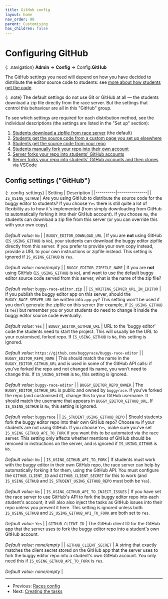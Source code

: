 ```yaml
---
title: GitHub config
layout: home
nav_order: 90
parent: Customising
has_children: false
---
```



# Configuring GitHub

{: .navigation}
**Admin** → **Config** → Config:**GitHub**

The GitHub settings you need will depend on how you have decided to distribute
the editor source code to students: see [more about how students get the
code](../buggy-editor/distributing-the-code).

{: .note}
The default settings do not use Git or GitHub at all — the students download a
zip file directly from the race server. But the settings that control this
behaviour are all in this "GitHub" group.

To see which settings are required for each distribution method, see the
individual descriptions (the settings are listed in the "Set up" section):

<ol class="upper-alpha">
  <li><a href="../buggy-editor/distributing-the-code#method-a">Students download a zipfile from race server</a> (the default)</li>
  <li><a href="../buggy-editor/distributing-the-code#method-b">Students get the source code from a custom page you set up elsewhere</a></li>
  <li><a href="../buggy-editor/distributing-the-code#method-c">Students get the source code from your repo</a></li>
  <li><a href="../buggy-editor/distributing-the-code#method-d">Students manually fork your repo into their own account</a></li>
  <li><a href="../buggy-editor/distributing-the-code#method-e">Server forks your repo into students' GitHub accounts</a></li>
  <li><a href="../buggy-editor/distributing-the-code#method-f">Server forks your repo into students' GitHub accounts and then clones via VSCode</a></li>
</ol>


## Config settings ("GitHub")

{: .config-settings}
| Setting  | Description   |
|----------|---------------|
| `IS_USING_GITHUB` | Are you using GitHub to distribute the source code for the buggy editor to students? If you choose `Yes` there is still quite a lot of flexibility as to how it's implemented (from simply downloading from GitHub to automatically forking it into their GitHub account). If you choose `No`, the students can download a zip file from this server (or you can override this with your own copy).  <br><br> _Default value:_ `No` |
| `BUGGY_EDITOR_DOWNLOAD_URL` | If you are **not** using GitHub (`IS_USING_GITHUB` is `No`), your students can download the buggy editor zipfile directly from this server. If you prefer to provide your own copy instead, provide a URL to your own instructions or zipfile instead. This setting is ignored if `IS_USING_GITHUB` is `Yes`.   <br><br> _Default value:_ _none/empty_ |
| `BUGGY_EDITOR_ZIPFILE_NAME` | If you are **not** using GitHub (`IS_USING_GITHUB` is `No`), and want to use the default buggy editor source code served from this server, what is the name of the zip file?  <br><br> _Default value:_ `buggy-race-editor.zip` |
| `IS_WRITING_SERVER_URL_IN_EDITOR` | If you publish the buggy editor app on this server, should the `BUGGY_RACE_SERVER_URL` be written into `app.py`? This setting won't be used if you don't generate the zipfile on this server (for example, if `IS_USING_GITHUB` is `Yes`) but remember you or your students do need to change it inside the buggy editor source code eventually.  <br><br> _Default value:_ `Yes` |
| `BUGGY_EDITOR_GITHUB_URL` | URL to the 'buggy editor' code the students need to start the project. This will usually be the URL to your customised, forked repo. If `IS_USING_GITHUB` is `No`, this setting is ignored.  <br><br> _Default value:_ `https://github.com/buggyrace/buggy-race-editor` |
| `BUGGY_EDITOR_REPO_NAME` | This should match the name in the `BUGGY_EDITOR_GITHUB_URL` and is used in some of the GitHub API calls: if you've forked the repo and not changed its name, you won't need to change this. If `IS_USING_GITHUB` is `No`, this setting is ignored.  <br><br> _Default value:_ `buggy-race-editor` |
| `BUGGY_EDITOR_REPO_OWNER` | The `BUGGY_EDITOR_GITHUB_URL` is public and owned by `buggyrace`. If you've forked the repo (and customised it), change this to your GitHub username. It should match the username that appears in `BUGGY_EDITOR_GITHUB_URL`. If `IS_USING_GITHUB` is `No`, this setting is ignored.  <br><br> _Default value:_ `buggyrace` |
| `IS_STUDENT_USING_GITHUB_REPO` | Should students fork the buggy editor repo into their own GitHub repo? Choose `No` if your students are not using GitHub. If you choose `Yes`, make sure you've set `IS_USING_GITHUB_API_TO_FORK` if you want this to be automated via the race server. This setting only affects whether mentions of GitHub should be removed in instructions on the server, and is ignored if `IS_USING_GITHUB` is `No`.  <br><br> _Default value:_ `No` |
| `IS_USING_GITHUB_API_TO_FORK` | If students must work with the buggy editor in their own GitHub repo, the race server can help by automatically forking it for them, using the GitHub API. You must configure the `GITHUB_CLIENT_ID` and `GITHUB_CLIENT_SECRET` for this to work (and `IS_USING_GITHUB` and `IS_STUDENT_USING_GITHUB_REPO` must both be `Yes`).  <br><br> _Default value:_ `No` |
| `IS_USING_GITHUB_API_TO_INJECT_ISSUES` | If you have set the race server to use GitHub's API to fork the buggy editor repo into each student's account, it will also also inject the tasks as GitHub issues into their repo unless you prevent it here. This setting is ignored unless both `IS_USING_GITHUB` and `IS_USING_GITHUB_API_TO_FORK` are both set to `Yes`.   <br><br> _Default value:_ `Yes` |
| `GITHUB_CLIENT_ID` | The GitHub client ID for the GitHub app that the server uses to fork the buggy editor repo into a student's own GitHub account.  <br><br> _Default value:_ _none/empty_ |
| `GITHUB_CLIENT_SECRET` | A string that exactly matches the client secret stored on the GitHub app that the server uses to fork the buggy editor repo into a student's own GitHub account. You only need this if `IS_USING_GITHUB_API_TO_FORK` is `Yes`.  <br><br> _Default value:_ _none/empty_ |


 ---
 * Previous: [Races config](races)
 * Next: [Creating the tasks](creating-tasks)